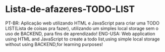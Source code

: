 # Lista-de-afazeres-TODO-LIST
PT-BR: Aplicação web utilizando HTML e JavaScript para criar uma TODO LIST(Lista de coisas pra fazer), utilizando um simples local storage
sem o uso de BACKEND, para fins de aprendizado!
ENG-USA: Web application using HTML and JavaScript to create a todo list,using simple local storage without using BACKEND,for learning purposes!
